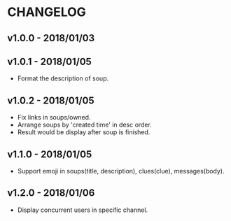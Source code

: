 # CHANGELOG

## v1.0.0 - 2018/01/03

## v1.0.1 - 2018/01/05

* Format the description of soup.

## v1.0.2 - 2018/01/05

* Fix links in soups/owned.
* Arrange soups by 'created time' in desc order.
* Result would be display after soup is finished.

## v1.1.0 - 2018/01/05

* Support emoji in soups(title, description), clues(clue), messages(body).

## v1.2.0 - 2018/01/06

* Display concurrent users in specific channel.
